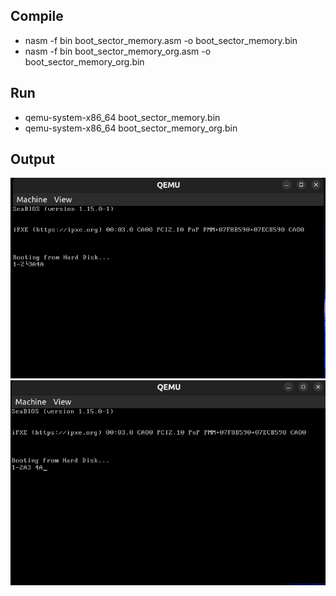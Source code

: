## Compile
- nasm -f bin boot_sector_memory.asm -o boot_sector_memory.bin
- nasm -f bin boot_sector_memory_org.asm -o boot_sector_memory_org.bin

## Run
- qemu-system-x86_64 boot_sector_memory.bin
- qemu-system-x86_64 boot_sector_memory_org.bin

## Output
![Output on qemu](https://github.com/varunkumare99/Os-From-Scratch/blob/main/03/output.png)
![Output with org on qemu](https://github.com/varunkumare99/Os-From-Scratch/blob/main/03/output_org.png)
